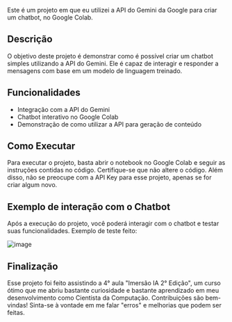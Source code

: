Este é um projeto em que eu utilizei a API do Gemini da Google para criar um chatbot, no Google Colab.

## Descrição

O objetivo deste projeto é demonstrar como é possível criar um chatbot simples utilizando a API do Gemini. Ele é capaz de interagir e responder a mensagens com base em um modelo de linguagem treinado.

## Funcionalidades

- Integração com a API do Gemini
- Chatbot interativo no Google Colab
- Demonstração de como utilizar a API para geração de conteúdo

## Como Executar

Para executar o projeto, basta abrir o notebook no Google Colab e seguir as instruções contidas no código. Certifique-se que não altere o código. Além disso, não se preocupe com a API Key para esse projeto, apenas se for criar algum novo.

## Exemplo de interação com o Chatbot

Após a execução do projeto, você poderá interagir com o chatbot e testar suas funcionalidades.
Exemplo de teste feito:

![image](https://github.com/Jonhyyplay/My_First_ChatBot/assets/164267626/bc603c05-dccf-4a75-b605-d53949b9187a)

## Finalização

Esse projeto foi feito assistindo a 4° aula "Imersão IA 2° Edição", um curso ótimo que me abriu bastante curiosidade e bastante aprendizado em meu desenvolvimento como Cientista da Computação. Contribuições são bem-vindas! Sinta-se à vontade em me falar "erros" e melhorias que podem ser feitas.

        
              

